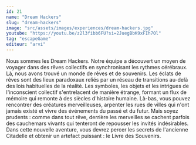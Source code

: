 ```yaml
---
id: 21
name: "Dream Hackers"
slug: "dream-hackers"
image: "src/assets/images/experiences/dream-hackers.jpg"
youtube: "https://youtu.be/z2l3fibb6FU?si=2JuegBbK9xFIh7Ol"
tag: "escapeGame"
editeur: "arvi"
---
```


Nous sommes les Dream Hackers. Notre équipe a découvert un moyen de voyager dans des rêves collectifs en synchronisant les rythmes cérébraux. Là, nous avons trouvé un monde de rêves et de souvenirs. Les éclats de rêves sont des lieux paradoxaux reliés par un réseau de transitions au-delà des lois habituelles de la réalité. Les symboles, les objets et les intrigues de l'inconscient collectif s'entrelacent de manière étrange, formant un flux de mémoire qui remonte à des siècles d'histoire humaine. Là-bas, vous pouvez rencontrer des créatures merveilleuses, arpenter les rues de villes qui n'ont jamais existé et vivre des événements du passé et du futur. Mais soyez prudents : comme dans tout rêve, derrière les merveilles se cachent parfois des cauchemars vivants qui tenteront de repousser les invités indésirables. Dans cette nouvelle aventure, vous devrez percer les secrets de l'ancienne Citadelle et obtenir un artefact puissant : le Livre des Souvenirs.
